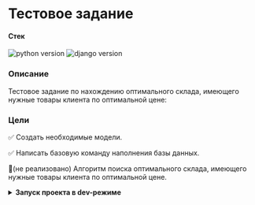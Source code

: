 # **Тестовое задание** 

#### **Стек**
![python version](https://img.shields.io/badge/Python-3.11-green)
![django version](https://img.shields.io/badge/Django-4.2-green)

### **Описание**
Тестовое задание по нахождению оптимального склада, имеющего нужные товары клиента по оптимальной цене:

### **Цели**

:white_check_mark:  Создать необходимые модели.
 
:white_check_mark:  Написать базовую команду наполнения базы данных.

:wrench:(не реализовано)  Алгоритм поиска оптимального склада, имеющего нужные товары клиента по оптимальной цене.


<details>
<summary>
<b>Запуск проекта в dev-режиме 
</summary>
Инструкция ориентирована на операционную систему windows и утилиту git bash.<br/>
Для прочих инструментов используйте аналоги команд для вашего окружения.

1. Клонируйте репозиторий и перейдите в него в командной строке:

```
git clone git@github.com:Shkitskiy94/test_case.git
```

```
cd config
```

2. Установите и активируйте виртуальное окружение
```
python -m venv venv
``` 
```
source venv/Scripts/activate
```

3. Установите зависимости из файла requirements.txt
```
pip install -r requirements.txt
```

4. В папке с файлом manage.py выполните миграции:
```
python manage.py migrate
```

5. В папке с файлом manage.py запустите сервер, выполнив команду:
```
python manage.py runserver
```

6. Наполните базу данных тестовыми значениями, выполнив команду:
```
python manage.py generate_market
```

